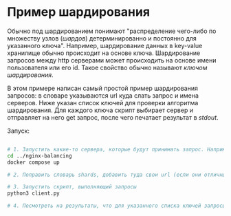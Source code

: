 # Пример шардирования

Обычно под шардированием понимают "распределение чего-либо по множеству узлов (*шардов*) детерминированно и постоянно для указанного ключа". Например, шардирование данных в key-value хранилище обычно происходит на основе ключа. Шардирование запросов между http серверами может происходить на основе имени пользователя или его id. Такое свойство обычно называют *ключом шардирования*.

В этом примере написан самый простой пример шардирования запросов: в словаре указываются url куда слать запрос и имена серверов. Ниже указан список ключей для проверки алгоритма шардирования. Для каждого ключа скрипт выбирает сервер и отправляет на него get запрос, после чего печатает результат в *stdout*.

Запуск:

```bash

# 1. Запустить какие-то сервера, которые будут принимать запрос. Например, [hello-world](../nginx-balancing/README.md) из примера с nginx или [key-value](../kv/README.md) из примера с шардированием ключей.
cd ../nginx-balancing
docker compose up

# 2. Поправить словарь shards, добавить туда свои url (если они отличны от уже указанных)

# 3. Запустить скрипт, выполняющий запросы
python3 client.py

# 4. Посмотреть на результаты, что для указанного списка ключей запросы были сделаны на разные сервера
```